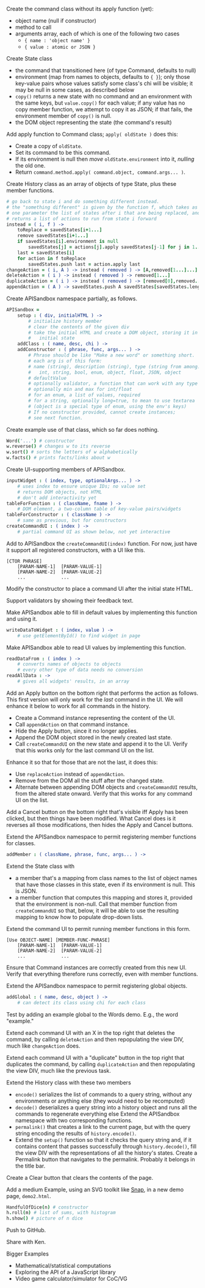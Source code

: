 
Create the command class without its apply function (yet):
 * object name (null if constructor)
 * method to call
 * arguments array, each of which is one of the following two cases
   * `{ name : 'object name' }`
   * `{ value : atomic or JSON }`

Create State class
 * the command that transitioned here (of type Command, defaults to null)
 * environment (map from names to objects, defaults to `{ }`); only those
   key-value pairs whose values satisfy some class's chi will be visible;
   it may be null in some cases, as described below
 * `copy()` returns a new state with no command and an environment with the
   same keys, but `value.copy()` for each value; if any value has no copy
   member function, we attempt to copy it as JSON; if that fails, the
   environment member of `copy()` is null.
 * the DOM object representing the state (the command's result)

Add apply function to Command class; `apply( oldState )` does this:
 * Create a copy of `oldState`.
 * Set its command to be this command.
 * If its environment is null then *move* `oldState.environment` into it,
   *nulling* the old one.
 * Return `command.method.apply( command.object, command.args... )`.

Create History class as an array of objects of type State, plus these
member functions.
```coffee
# go back to state i and do something different instead.
# the "something different" is given by the function f, which takes as its
# one parameter the list of states after i that are being replaced, and
# returns a list of actions to run from state i forward
instead = ( i, f ) ->
    toReplace = savedStates[i+1...]
    remove savedStates[i+1...]
    if savedStates[i].environment is null
        savedStates[j] = actions[j].apply savedStates[j-1] for j in 1..i
    last = savedStates[i]
    for action in f toReplace
        savedStates.push last = action.apply last
changeAction = ( i, A ) -> instead ( removed ) -> [A,removed[1...]...]
deleteAction = ( i ) -> instead ( removed ) -> removed[1...]
duplicateAction = ( i ) -> instead ( removed ) -> [removed[0],removed...]
appendAction = ( A ) -> savedStates.push A savedStates[savedStates.length-1]
```

Create APISandbox namespace partially, as follows.
```coffee
APISandbox =
    setup : ( div, initialHTML ) ->
        # initialize history member
        # clear the contents of the given div
        # take the initial HTML and create a DOM object, storing it in the
        #   initial state
    addClass : ( name, desc, chi ) ->
    addConstructor : ( phrase, func, args... ) ->
        # Phrase should be like "Make a new word" or something short.
        # each arg is of this form:
        # name (string), description (string), type (string from among:
        #   int, string, bool, enum, object, float, JSON, object
        # defaultValue
        # optionally validator, a function that can work with any type
        # optionally min and max for int/float
        # for an enum, a list of values, required
        # for a string, optionally long=true, to mean to use textarea
        # (object is a special type of enum, using the env's keys)
        # If no constructor provided, cannot create instances;
        # see next function.
```

Create example use of that class, which so far does nothing.
```coffee
Word('...') # constructor
w.reverse() # changes w to its reverse
w.sort() # sorts the letters of w alphabetically
w.facts() # prints facts/links about w
```

Create UI-supporting members of APISandbox.
```coffee
inputWidget : ( index, type, optionalArgs... ) ->
    # uses index to ensure unique IDs; no value set
    # returns DOM objects, not HTML
    # don't add interactivity yet
tableForFunction : ( className, fname ) ->
    # DOM element, a two-column table of key-value pairs/widgets
tableForConstructor : ( className ) ->
    # same as previous, but for constructors
createCommandUI : ( index ) ->
    # partial command UI as shown below, not yet interactive
```

Add to APISandbox the `createCommandUI(index)` function.  For now, just have
it support all registered constructors, with a UI like this.
```
[CTOR PHRASE]
    [PARAM-NAME-1]  [PARAM-VALUE-1]
    [PARAM-NAME-2]  [PARAM-VALUE-2]
    ...             ...
```

Modify the constructor to place a command UI after the initial state HTML.

Support validators by showing their feedback text.

Make APISandbox able to fill in default values by implementing this function
and using it.
```coffee
writeDataToWidget : ( index, value ) ->
    # use getElementById() to find widget in page
```

Make APISandbox able to read UI values by implementing this function.
```coffee
readDataFrom : ( index ) ->
    # converts names of objects to objects
    # every other type of data needs no conversion
readAllData : ->
    # gives all widgets' results, in an array
```

Add an Apply button on the bottom right that performs the action as follows.
This first version will only work for the *last* command in the UI.  We will
enhance it below to work for all commands in the history.
 * Create a Command instance representing the content of the UI.
 * Call `appendAction` on that command instance.
 * Hide the Apply button, since it no longer applies.
 * Append the DOM object stored in the newly created last state.
 * Call `createCommandUI` on the new state and append it to the UI.
Verify that this works only for the last command UI on the list.

Enhance it so that for those that are not the last, it does this:
 * Use `replaceAction` instead of `appendAction`.
 * Remove from the DOM all the stuff after the changed state.
 * Alternate between appending DOM objects and `createCommandUI` results,
   from the altered state onward.
Verify that this works for any command UI on the list.

Add a Cancel button on the bottom right that's visible iff Apply has been
clicked, but then things have been modified.  What Cancel does is it
reverses all those modifications, then hides the Apply and Cancel buttons.

Extend the APISandbox namespace to permit registering member functions for
classes.
```coffee
addMember : ( className, phrase, func, args... ) ->
```

Extend the State class with
 * a member that's a mapping from class names to the list of object names
   that have those classes in this state, even if its environment is null.
   This is JSON.
 * a member function that computes this mapping and stores it, provided that
   the environment is non-null.
Call that member function from `createCommandUI` so that, below, it will be
able to use the resulting mapping to know how to populate drop-down lists.

Extend the command UI to permit running member functions in this form.
```
[Use OBJECT-NAME] [MEMBER-FUNC-PHRASE]
    [PARAM-NAME-1]  [PARAM-VALUE-1]
    [PARAM-NAME-2]  [PARAM-VALUE-2]
    ...             ...
```

Ensure that Command instances are correctly created from this new UI.
Verify that everything therefore runs correctly, even with member functions.

Extend the APISandbox namespace to permit registering global objects.
```coffee
addGlobal : ( name, desc, object ) ->
    # can detect its class using chi for each class
```
Test by adding an example global to the Words demo.  E.g., the word
"example."

Extend each command UI with an X in the top right that deletes the command,
by calling `deleteAction` and then repopulating the view DIV, much like
`changeAction` does.

Extend each command UI with a "duplicate" button in the top right that
duplicates the command, by calling `duplicateAction` and then repopulating
the view DIV, much like the previous task.

Extend the History class with these two members
 * `encode()` serializes the list of commands to a query string, without any
   environments or anything else (they would need to be recomputed)
 * `decode()` deserializes a query string into a history object and runs all
   the commands to regenerate everything else
Extend the APISandbox namespace with two corresponding functions.
 * `permalink()` that creates a link to the current page, but with the query
   string encoding the results of `history.encode()`.
 * Extend the `setup()` function so that it checks the query string and, if
   it contains content that passes successfully through `history.decode()`,
   fill the view DIV with the representations of all the history's states.
Create a Permalink button that navigates to the permalink.  Probably it
belongs in the title bar.

Create a Clear button that clears the contents of the page.

Add a medium Example, using an SVG toolkit like [Snap](http://snapsvg.io),
in a new demo page, `demo2.html`.
```coffee
HandfulOfDice(n) # constructor
h.roll(m) # list of sums, with histogram
h.show() # picture of n dice
```

Push to GitHub.

Share with Ken.

Bigger Examples
 * Mathematical/statistical computations
 * Exploring the API of a JavaScript library
 * Video game calculator/simulator for CoC/VG
